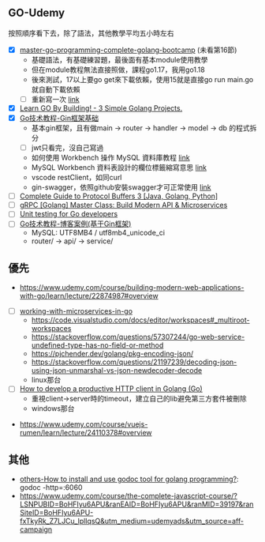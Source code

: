 ## GO-Udemy
按照順序看下去，除了語法，其他教學平均五小時左右
* [x] [master-go-programming-complete-golang-bootcamp](https://www.udemy.com/course/master-go-programming-complete-golang-bootcamp/) (未看第16節)
    * 基礎語法，有基礎練習題，最後面有基本module使用教學
    * 但在module教程無法直接照做，課程go1.17，我用go1.18
    * 後來測試，17以上要go get來下載依賴，使用15就是直接go run main.go就自動下載依賴
    * [ ] 重新寫一次 [link](https://www.udemy.com/course/master-go-programming-complete-golang-bootcamp/learn/lecture/16697594#content)
*  [x] [Learn GO By Building! - 3 Simple Golang Projects.](https://www.udemy.com/course/build-3-simple-golang-projects/)
*  [x] [Go技术教程-Gin框架基础](https://www.udemy.com/course/golang-gin/)
    * 基本gin框架，且有做main -> router -> handler -> model -> db 的程式拆分
    * [ ] jwt只看完，沒自己寫過
    * 如何使用 Workbench 操作 MySQL 資料庫教程 [link](https://iter01.com/641574.html)
    * MySQL Workbench 資料表設計的欄位標籤縮寫意思 [link](https://matthung0807.blogspot.com/2018/07/mysql-workbench.html)
    * vscode restClient，如同curl
    * gin-swagger，依照github安裝swagger才可正常使用 [link](https://github.com/swaggo/gin-swagger)
*  [ ] [Complete Guide to Protocol Buffers 3 [Java, Golang, Python]](https://www.udemy.com/course/protocol-buffers/)
*  [ ] [gRPC [Golang] Master Class: Build Modern API & Microservices](https://www.udemy.com/course/grpc-golang/)
*  [ ] [Unit testing for Go developers](https://www.udemy.com/course/unit-testing-go-developers/)
*  [ ] [Go技术教程-博客案例(基于Gin框架)](https://www.udemy.com/course/go-gin-blog/)
    * MySQL:  UTF8MB4 / utf8mb4_unicode_ci
    * router/ -> api/ -> service/


## 優先
* https://www.udemy.com/course/building-modern-web-applications-with-go/learn/lecture/22874987#overview
* [ ] [working-with-microservices-in-go](https://www.udemy.com/course/working-with-microservices-in-go/learn/lecture/31476802#overview)
    * https://code.visualstudio.com/docs/editor/workspaces#_multiroot-workspaces
    * https://stackoverflow.com/questions/57307244/go-web-service-undefined-type-has-no-field-or-method
    * https://pjchender.dev/golang/pkg-encoding-json/
    * https://stackoverflow.com/questions/21197239/decoding-json-using-json-unmarshal-vs-json-newdecoder-decode
    * linux那台
* [ ] [How to develop a productive HTTP client in Golang (Go)](https://www.udemy.com/course/how-to-develop-a-productive-http-client-in-golang-go/learn/lecture/22414062#overview)
    * 重視client->server時的timeout，建立自己的lib避免第三方套件被刪除
    * windows那台
* https://www.udemy.com/course/vuejs-rumen/learn/lecture/24110378#overview

## 其他
* [others-How to install and use godoc tool for golang programming?](https://www.bswen.com/2020/07/How-to-install-godoc-tool-for-golang.html): godoc -http=:6060
* https://www.udemy.com/course/the-complete-javascript-course/?LSNPUBID=BoHFIyu6APU&ranEAID=BoHFIyu6APU&ranMID=39197&ranSiteID=BoHFIyu6APU-fxTkyRk_Z7LJCu_lplIqsQ&utm_medium=udemyads&utm_source=aff-campaign
